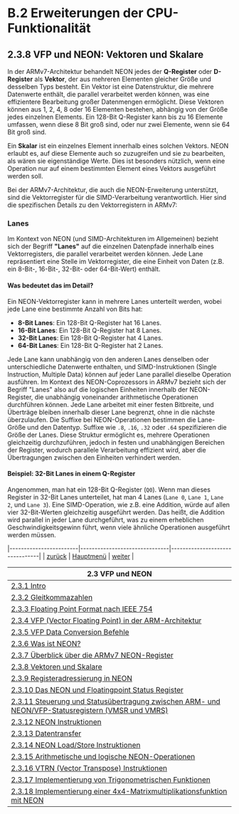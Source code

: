 # B.2 Erweiterungen der CPU-Funktionalität
## 2.3.8 VFP und NEON: Vektoren und Skalare

In der ARMv7-Architektur behandelt NEON jedes der **Q-Register** oder **D-Register** als **Vektor**, der aus mehreren Elementen gleicher Größe und desselben Typs besteht. Ein Vektor ist eine Datenstruktur, die mehrere Datenwerte enthält, die parallel verarbeitet werden können, was eine effizientere Bearbeitung großer Datenmengen ermöglicht. Diese Vektoren können aus 1, 2, 4, 8 oder 16 Elementen bestehen, abhängig von der Größe jedes einzelnen Elements. Ein 128-Bit Q-Register kann bis zu 16 Elemente umfassen, wenn diese 8 Bit groß sind, oder nur zwei Elemente, wenn sie 64 Bit groß sind.

Ein **Skalar** ist ein einzelnes Element innerhalb eines solchen Vektors. NEON erlaubt es, auf diese Elemente auch so zuzugreifen und sie zu bearbeiten, als wären sie eigenständige Werte. Dies ist besonders nützlich, wenn eine Operation nur auf einem bestimmten Element eines Vektors ausgeführt werden soll.

Bei der ARMv7-Architektur, die auch die NEON-Erweiterung unterstützt, sind die Vektorregister für die SIMD-Verarbeitung verantwortlich. Hier sind die spezifischen Details zu den Vektorregistern in ARMv7:


### Lanes

Im Kontext von NEON (und SIMD-Architekturen im Allgemeinen) bezieht sich der Begriff **"Lanes"** auf die einzelnen Datenpfade innerhalb eines Vektorregisters, die parallel verarbeitet werden können. Jede Lane repräsentiert eine Stelle im Vektorregister, die eine Einheit von Daten (z.B. ein 8-Bit-, 16-Bit-, 32-Bit- oder 64-Bit-Wert) enthält. 

#### Was bedeutet das im Detail?

Ein NEON-Vektorregister kann in mehrere Lanes unterteilt werden, wobei jede Lane eine bestimmte Anzahl von Bits hat:

- **8-Bit Lanes**: Ein 128-Bit Q-Register hat 16 Lanes.
- **16-Bit Lanes**: Ein 128-Bit Q-Register hat 8 Lanes.
- **32-Bit Lanes**: Ein 128-Bit Q-Register hat 4 Lanes.
- **64-Bit Lanes**: Ein 128-Bit Q-Register hat 2 Lanes.

Jede Lane kann unabhängig von den anderen Lanes denselben oder unterschiedliche Datenwerte enthalten, und SIMD-Instruktionen (Single Instruction, Multiple Data) können auf jeder Lane parallel dieselbe Operation ausführen.
Im Kontext des NEON-Coprozessors in ARMv7 bezieht sich der Begriff "Lanes" also auf die logischen Einheiten innerhalb der NEON-Register, die unabhängig voneinander arithmetische Operationen durchführen können. Jede Lane arbeitet mit einer festen Bitbreite, und Überträge bleiben innerhalb dieser Lane begrenzt, ohne in die nächste überzulaufen.
Die Suffixe bei NEON-Operationen bestimmen die Lane-Größe und den Datentyp. Suffixe wie `.8`, `.16`, `.32` oder `.64` spezifizieren die Größe der Lanes.
Diese Struktur ermöglicht es, mehrere Operationen gleichzeitig durchzuführen, jedoch in festen und unabhängigen Bereichen der Register, wodurch parallele Verarbeitung effizient wird, aber die Übertragungen zwischen den Einheiten verhindert werden.

#### Beispiel: 32-Bit Lanes in einem Q-Register

Angenommen, man hat ein 128-Bit Q-Register (`Q0`). Wenn man dieses Register in 32-Bit Lanes unterteilet, hat man 4 Lanes (`Lane 0`, `Lane 1`, `Lane 2`, und `Lane 3`). Eine SIMD-Operation, wie z.B. eine Addition, würde auf allen vier 32-Bit-Werten gleichzeitig ausgeführt werden. Das heißt, die Addition wird parallel in jeder Lane durchgeführt, was zu einem erheblichen Geschwindigkeitsgewinn führt, wenn viele ähnliche Operationen ausgeführt werden müssen.

|------------------------|-------------------------------|--------------------------------|
| [zurück](neonregs.md)  | [Hauptmenü](../ueberblick.md) | [weiter](neonadr.md)           |


|**2.3 VFP und NEON**                                                                                               |
|-------------------------------------------------------------------------------------------------------------------|
| [2.3.1 Intro](floatingintro.md)                                                                                   |
| [2.3.2 Gleitkommazahlen](bingleit.md)                                                                             |
| [2.3.3 Floating Point Format nach IEEE 754](floatingnums.md)                                                      |
| [2.3.4 VFP (Vector Floating Point) in der ARM-Architektur](vfp_intro.md)                                          |
| [2.3.5 VFP Data Conversion Befehle](vfpconv.md)                                                                   |
| [2.3.6 Was ist NEON?](neonintro.md)                                                                               |
| [2.3.7 Überblick über die ARMv7 NEON-Register](neonregs.md)                                                       |
| [2.3.8 Vektoren und Skalare](scalvekt.md)                                                                         |
| [2.3.9 Registeradressierung in NEON](neonadr.md)                                                                  |
| [2.3.10 Das NEON und Floatingpoint Status Register](neonstat.md)                                                  |
| [2.3.11 Steuerung und Statusübertragung zwischen ARM- und NEON/VFP-Statusregistern (VMSR und VMRS)](neonctrl.md)  |
| [2.3.12 NEON Instruktionen](neoninstr.md)                                                                         |
| [2.3.13 Datentransfer](vmov.md)                                                                                   |
| [2.3.14 NEON Load/Store Instruktionen](neonldstr.md)                                                              |
| [2.3.15 Arithmetische und logische NEON-Operationen](varithlog.md)                                                |
| [2.3.16 VTRN (Vector Transpose) Instruktionen](vtrn.md)                                                           |
| [2.3.17 Implementierung von Trigonometrischen Funktionen](trigon_ue.md)                                           |
| [2.3.18 Implementierung einer 4x4-Matrixmultiplikationsfunktion mit NEON](matrix_ue.md)                           |